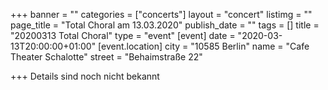 +++
banner = ""
categories = ["concerts"]
layout = "concert"
listimg = ""
page_title = "Total Choral am 13.03.2020"
publish_date = ""
tags = []
title = "20200313 Total Choral"
type = "event"
[event]
date = "2020-03-13T20:00:00+01:00"
[event.location]
city = "10585 Berlin"
name = "Cafe Theater Schalotte"
street = "Behaimstraße 22"

+++
Details sind noch nicht bekannt